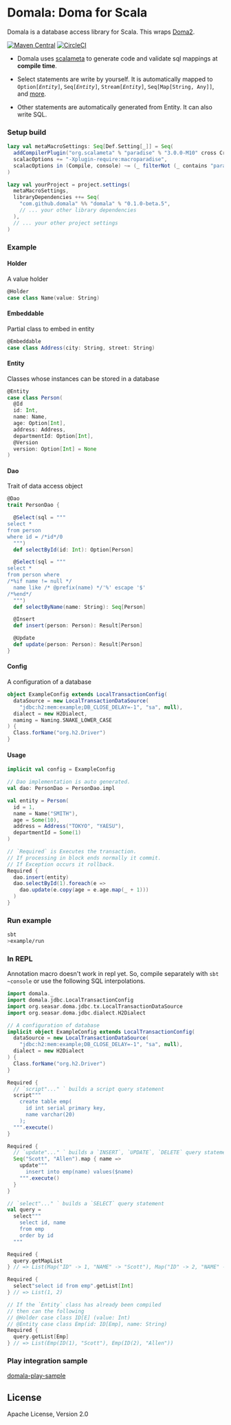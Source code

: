 Domala: Doma for Scala
======================

Domala is a database access library for Scala. This wraps [Doma2](https://github.com/domaframework/doma).

[![Maven Central](https://maven-badges.herokuapp.com/maven-central/com.github.domala/domala_2.12/badge.svg)](https://maven-badges.herokuapp.com/maven-central/com.github.domala/domala_2.12)
[![CircleCI](https://circleci.com/gh/bakenezumi/domala.svg?style=svg)](https://circleci.com/gh/bakenezumi/domala)

- Domala uses [scalameta](http://scalameta.org/paradise/) to generate code and validate sql mappings at **compile time**.

- Select statements are write by yourself. It is automatically mapped to `Option[`*`Entity`*`]`, `Seq[`*`Entity`*`]`, `Stream[`*`Entity`*`]`, `Seq[Map[String, Any]]`, and [more](./notes/specification.md#mapable-types).

- Other statements are automatically generated from Entity. It can also write SQL.


### Setup build

```scala
lazy val metaMacroSettings: Seq[Def.Setting[_]] = Seq(
  addCompilerPlugin("org.scalameta" % "paradise" % "3.0.0-M10" cross CrossVersion.full),
  scalacOptions += "-Xplugin-require:macroparadise",
  scalacOptions in (Compile, console) ~= (_ filterNot (_ contains "paradise")) // macroparadise plugin doesn't work in repl yet.
)

lazy val yourProject = project.settings(
  metaMacroSettings,
  libraryDependencies ++= Seq(
    "com.github.domala" %% "domala" % "0.1.0-beta.5",
    // ... your other library dependencies
  ),
  // ... your other project settings
)

```

### Example

#### Holder
A value holder

```scala
@Holder
case class Name(value: String)
```

#### Embeddable

Partial class to embed in entity

```scala
@Embeddable
case class Address(city: String, street: String)
```

#### Entity
Classes whose instances can be stored in a database

```scala
@Entity
case class Person(
  @Id
  id: Int,
  name: Name,
  age: Option[Int],
  address: Address,
  departmentId: Option[Int],
  @Version
  version: Option[Int] = None
)
```

#### Dao
Trait of data access object

```scala
@Dao
trait PersonDao {

  @Select(sql = """
select *
from person
where id = /*id*/0
  """)
  def selectById(id: Int): Option[Person]

  @Select(sql = """
select *
from person where
/*%if name != null */
  name like /* @prefix(name) */'%' escape '$'
/*%end*/
  """)
  def selectByName(name: String): Seq[Person]

  @Insert
  def insert(person: Person): Result[Person]

  @Update
  def update(person: Person): Result[Person]
}
```

#### Config
A configuration of a database

```scala
object ExampleConfig extends LocalTransactionConfig(
  dataSource = new LocalTransactionDataSource(
    "jdbc:h2:mem:example;DB_CLOSE_DELAY=-1", "sa", null),
  dialect = new H2Dialect,
  naming = Naming.SNAKE_LOWER_CASE
) {
  Class.forName("org.h2.Driver")
}
```

#### Usage
```scala  
implicit val config = ExampleConfig

// Dao implementation is auto generated.
val dao: PersonDao = PersonDao.impl 

val entity = Person(
  id = 1,
  name = Name("SMITH"),
  age = Some(10),
  address = Address("TOKYO", "YAESU"),
  departmentId = Some(1)
)

// `Required` is Executes the transaction.
// If processing in block ends normally it commit.
// If Exception occurs it rollback.
Required {
  dao.insert(entity)
  dao.selectById(1).foreach(e =>
    dao.update(e.copy(age = e.age.map(_ + 1)))
  )
}
```

### Run example

```sh
sbt
>example/run
```

### In REPL

Annotation macro doesn't work in repl yet.
So, compile separately with `sbt ~console` or use the following SQL interpolations. 

```scala
import domala._
import domala.jdbc.LocalTransactionConfig
import org.seasar.doma.jdbc.tx.LocalTransactionDataSource
import org.seasar.doma.jdbc.dialect.H2Dialect

// A configuration of database
implicit object ExampleConfig extends LocalTransactionConfig(
  dataSource = new LocalTransactionDataSource(
    "jdbc:h2:mem:example;DB_CLOSE_DELAY=-1", "sa", null),
  dialect = new H2Dialect
) {
  Class.forName("org.h2.Driver")
}

Required {
  // `script"..." ` builds a script query statement
  script"""
    create table emp(
      id int serial primary key,
      name varchar(20)
    );
  """.execute()
}

Required {
  // `update"..." ` builds a `INSERT`, `UPDATE`, `DELETE` query statement
  Seq("Scott", "Allen").map { name =>
    update"""
      insert into emp(name) values($name)
    """.execute()
  }
}

// `select"..." ` builds a `SELECT` query statement
val query =
  select"""
    select id, name
    from emp
    order by id
  """

Required {
  query.getMapList
} // => List(Map("ID" -> 1, "NAME" -> "Scott"), Map("ID" -> 2, "NAME" -> "Allen"))

Required {
  select"select id from emp".getList[Int]
} // => List(1, 2)

// If the `Entity` class has already been compiled
// then can the following 
// @Holder case class ID[E] (value: Int)
// @Entity case class Emp(id: ID[Emp], name: String) 
Required {
  query.getList[Emp]
} // => List(Emp(ID(1), "Scott"), Emp(ID(2), "Allen"))

```

### Play integration sample

[domala-play-sample](https://github.com/bakenezumi/domala-play-sample)

License
--------
Apache License, Version 2.0
